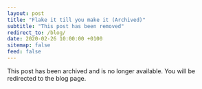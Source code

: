 ```yaml
---
layout: post
title: "Flake it till you make it (Archived)"
subtitle: "This post has been removed"
redirect_to: /blog/
date: 2020-02-26 10:00:00 +0100
sitemap: false
feed: false
---
```


This post has been archived and is no longer available. You will be redirected to the blog page.
